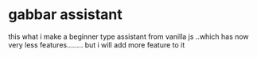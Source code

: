 # gabbar assistant
this what i make a beginner type assistant from vanilla js ..which has now very less features........ but i will add more feature to it
